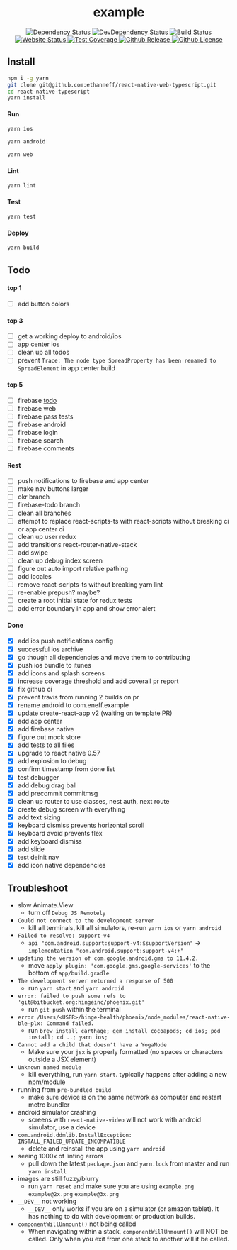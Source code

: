 <div align="center">
  <h1>example</h1>
  <a href="https://david-dm.org/ethanneff/example">
    <img src="https://david-dm.org/ethanneff/example.svg" alt="Dependency Status" />
  </a>
  <a href="https://david-dm.org/ethanneff/example#info=devDependencies">
    <img src="https://david-dm.org/ethanneff/example/dev-status.svg" alt="DevDependency Status" />
  </a>
  <a href="https://travis-ci.org/ethanneff/example">
    <img src="https://travis-ci.org/ethanneff/example.svg" alt="Build Status" />
  </a>
  <a href="https://ethanneff.github.io/example/">
    <img src="https://img.shields.io/website/https/ethanneff.github.io/example.svg" alt="Website Status" />
  </a>  
  <a href="https://codecov.io/gh/ethanneff/example">
    <img src="https://codecov.io/gh/ethanneff/example/branch/master/graph/badge.svg" alt="Test Coverage" />
  </a>
  <a href="https://github.com/ethanneff/example">
    <img src="https://img.shields.io/github/release/ethanneff/example.svg" alt="Github Release" />
  </a>
  <a href="https://github.com/ethanneff/example/blob/master/LICENSE.md">
    <img src="https://img.shields.io/badge/license-MIT-blue.svg" alt="Github License" />
  </a>
</div>

## Install

```sh
npm i -g yarn
git clone git@github.com:ethanneff/react-native-web-typescript.git
cd react-native-typescript
yarn install
```

#### Run

```sh
yarn ios
```

```sh
yarn android
```

```sh
yarn web
```

#### Lint

```sh
yarn lint
```

#### Test

```sh
yarn test
```

#### Deploy

```sh
yarn build
```

## Todo

#### top 1

- [ ] add button colors

#### top 3

- [ ] get a working deploy to android/ios
- [ ] app center ios
- [ ] clean up all todos
- [ ] prevent `Trace: The node type SpreadProperty has been renamed to SpreadElement` in app center build

#### top 5

- [ ] firebase [todo](https://blog.invertase.io/getting-started-with-cloud-firestore-on-react-native-b338fb6525b9)
- [ ] firebase web
- [ ] firebase pass tests
- [ ] firebase android
- [ ] firebase login
- [ ] firebase search
- [ ] firebase comments

#### Rest

- [ ] push notifications to firebase and app center
- [ ] make nav buttons larger
- [ ] okr branch
- [ ] firebase-todo branch
- [ ] clean all branches
- [ ] attempt to replace react-scripts-ts with react-scripts without breaking ci or app center ci
- [ ] clean up user redux
- [ ] add transitions react-router-native-stack
- [ ] add swipe
- [ ] clean up debug index screen
- [ ] figure out auto import relative pathing
- [ ] add locales
- [ ] remove react-scripts-ts without breaking yarn lint
- [ ] re-enable prepush? maybe?
- [ ] create a root initial state for redux tests
- [ ] add error boundary in app and show error alert

#### Done

- [x] add ios push notifications config
- [x] successful ios archive
- [x] go though all dependencies and move them to contributing
- [x] push ios bundle to itunes
- [x] add icons and splash screens
- [x] increase coverage threshold and add coverall pr report
- [x] fix github ci
- [x] prevent travis from running 2 builds on pr
- [x] rename android to com.eneff.example
- [x] update create-react-app v2 (waiting on template PR)
- [x] add app center
- [x] add firebase native
- [x] figure out mock store
- [x] add tests to all files
- [x] upgrade to react native 0.57
- [x] add explosion to debug
- [x] confirm timestamp from done list
- [x] test debugger
- [x] add debug drag ball
- [x] add precommit commitmsg
- [x] clean up router to use classes, nest auth, next route
- [x] create debug screen with everything
- [x] add text sizing
- [x] keyboard dismiss prevents horizontal scroll
- [x] keyboard avoid prevents flex
- [x] add keyboard dismiss
- [x] add slide
- [x] test deinit nav
- [x] add icon native dependencies

## Troubleshoot

- slow Animate.View
  - turn off `Debug JS Remotely`
- `Could not connect to the development server`
  - kill all terminals, kill all simulators, re-run `yarn ios` or `yarn android`
- `Failed to resolve: support-v4`
  - `api "com.android.support:support-v4:$supportVersion"` -> `implementation "com.android.support:support-v4:+"`
- `updating the version of com.google.android.gms to 11.4.2.`
  - move `apply plugin: 'com.google.gms.google-services'` to the bottom of `app/build.gradle`
- `The development server returned a response of 500`
  - run `yarn start` and `yarn android`
- `error: failed to push some refs to 'git@bitbucket.org:hingeinc/phoenix.git'`
  - run `git push` within the terminal
- `error /Users/<USER>/hinge-health/phoenix/node_modules/react-native-ble-plx: Command failed.`
  - run `brew install carthage; gem install cocoapods; cd ios; pod install; cd ..; yarn ios;`
- `Cannot add a child that doesn't have a YogaNode`
  - Make sure your `jsx` is properly formatted (no spaces or characters outside a JSX element)
- `Unknown named module`
  - kill everything, run `yarn start`. typically happens after adding a new npm/module
- running from `pre-bundled build`
  - make sure device is on the same network as computer and restart metro bundler
- android simulator crashing
  - screens with `react-native-video` will not work with android simulator, use a device
- `com.android.ddmlib.InstallException: INSTALL_FAILED_UPDATE_INCOMPATIBLE`
  - delete and reinstall the app using `yarn android`
- seeing 1000x of linting errors
  - pull down the latest `package.json` and `yarn.lock` from master and run `yarn install`
- images are still fuzzy/blurry
  - run `yarn reset` and make sure you are using `example.png` `example@2x.png` `example@3x.png`
- `__DEV__` not working
  - `__DEV__` only works if you are on a simulator (or amazon tablet). It has nothing to do with development or production builds.
- `componentWillUnmount()` not being called
  - When navigating within a stack, `componentWillUnmount()` will NOT be called. Only when you exit from one stack to another will it be called.

